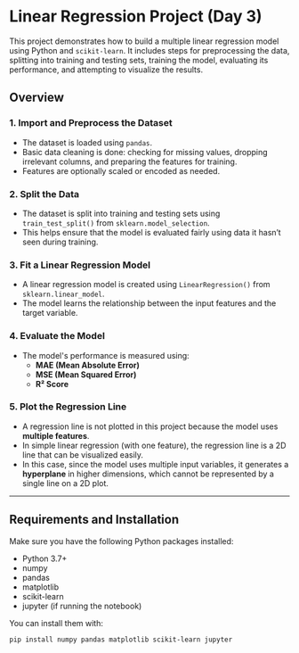 # Linear Regression Project (Day 3)

This project demonstrates how to build a multiple linear regression model using Python and `scikit-learn`. It includes steps for preprocessing the data, splitting into training and testing sets, training the model, evaluating its performance, and attempting to visualize the results.

## Overview

### 1. Import and Preprocess the Dataset

- The dataset is loaded using `pandas`.
- Basic data cleaning is done: checking for missing values, dropping irrelevant columns, and preparing the features for training.
- Features are optionally scaled or encoded as needed.

### 2. Split the Data

- The dataset is split into training and testing sets using `train_test_split()` from `sklearn.model_selection`.
- This helps ensure that the model is evaluated fairly using data it hasn’t seen during training.

### 3. Fit a Linear Regression Model

- A linear regression model is created using `LinearRegression()` from `sklearn.linear_model`.
- The model learns the relationship between the input features and the target variable.

### 4. Evaluate the Model

- The model's performance is measured using:
  - **MAE (Mean Absolute Error)**
  - **MSE (Mean Squared Error)**
  - **R² Score**

### 5. Plot the Regression Line

- A regression line is not plotted in this project because the model uses **multiple features**.
- In simple linear regression (with one feature), the regression line is a 2D line that can be visualized easily.
- In this case, since the model uses multiple input variables, it generates a **hyperplane** in higher dimensions, which cannot be represented by a single line on a 2D plot.

---

## Requirements and Installation

Make sure you have the following Python packages installed:

- Python 3.7+
- numpy
- pandas
- matplotlib
- scikit-learn
- jupyter (if running the notebook)

You can install them with:

```bash
pip install numpy pandas matplotlib scikit-learn jupyter
```
